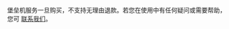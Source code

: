 堡垒机服务一旦购买，不支持无理由退款。若您在使用中有任何疑问或需要帮助，您可 [联系我们](https://cloud.tencent.com/online-service?from=connect-us)。
